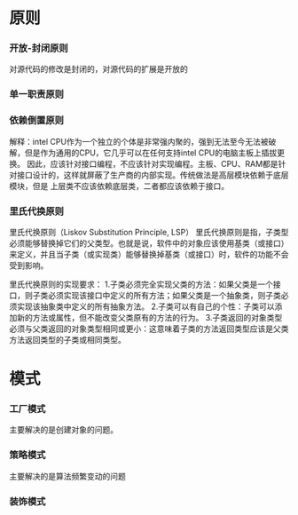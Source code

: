 # 原则
### 开放-封闭原则
对源代码的修改是封闭的，对源代码的扩展是开放的

### 单一职责原则

### 依赖倒置原则
解释：intel CPU作为一个独立的个体是非常强内聚的，强到无法至今无法被破解，但是作为通用的CPU，它几乎可以在任何支持intel CPU的电脑主板上插拔更换。
因此，应该针对接口编程，不应该针对实现编程。主板、CPU、RAM都是针对接口设计的，这样就屏蔽了生产商的内部实现。传统做法是高层模块依赖于底层模块，但是
上层类不应该依赖底层类，二者都应该依赖于接口。

### 里氏代换原则
里氏代换原则（Liskov Substitution Principle, LSP）
里氏代换原则是指，子类型必须能够替换掉它们的父类型。也就是说，软件中的对象应该使用基类（或接口）来定义，并且当子类（或实现类）能够替换掉基类（或接口）时，软件的功能不会受到影响。

里氏代换原则的实现要求：
1.子类必须完全实现父类的方法：如果父类是一个接口，则子类必须实现该接口中定义的所有方法；如果父类是一个抽象类，则子类必须实现该抽象类中定义的所有抽象方法。
2.子类可以有自己的个性：子类可以添加新的方法或属性，但不能改变父类原有的方法的行为。
3.子类返回的对象类型必须与父类返回的对象类型相同或更小：这意味着子类的方法返回类型应该是父类方法返回类型的子类或相同类型。

# 模式
### 工厂模式
主要解决的是创建对象的问题。

### 策略模式
主要解决的是算法频繁变动的问题

### 装饰模式

